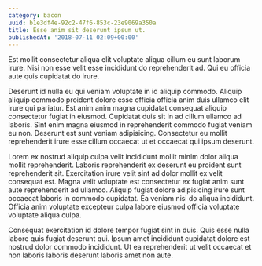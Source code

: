 ```yaml
---
category: bacon
uuid: b1e3df4e-92c2-47f6-853c-23e9069a350a
title: Esse anim sit deserunt ipsum ut.
publishedAt: '2018-07-11 02:09+00:00'
---
```


Est mollit consectetur aliqua elit voluptate aliqua cillum eu sunt laborum irure. Nisi non esse velit esse incididunt do reprehenderit ad. Qui eu officia aute quis cupidatat do irure.

Deserunt id nulla eu qui veniam voluptate in id aliquip commodo. Aliquip aliquip commodo proident dolore esse officia officia anim duis ullamco elit irure qui pariatur. Est anim anim magna cupidatat consequat aliquip consectetur fugiat in eiusmod. Cupidatat duis sit in ad cillum ullamco ad laboris. Sint enim magna eiusmod in reprehenderit commodo fugiat veniam eu non. Deserunt est sunt veniam adipisicing. Consectetur eu mollit reprehenderit irure esse cillum occaecat ut et occaecat qui ipsum deserunt.

Lorem ex nostrud aliquip culpa velit incididunt mollit minim dolor aliqua mollit reprehenderit. Laboris reprehenderit ex deserunt eu proident sunt reprehenderit sit. Exercitation irure velit sint ad dolor mollit ex velit consequat est. Magna velit voluptate est consectetur ex fugiat anim sunt aute reprehenderit ad ullamco. Aliquip fugiat dolore adipisicing irure sunt occaecat laboris in commodo cupidatat. Ea veniam nisi do aliqua incididunt. Officia anim voluptate excepteur culpa labore eiusmod officia voluptate voluptate aliqua culpa.

Consequat exercitation id dolore tempor fugiat sint in duis. Quis esse nulla labore quis fugiat deserunt qui. Ipsum amet incididunt cupidatat dolore est nostrud dolor commodo incididunt. Ut ea reprehenderit ut velit occaecat et non laboris laboris deserunt laboris amet non aute.